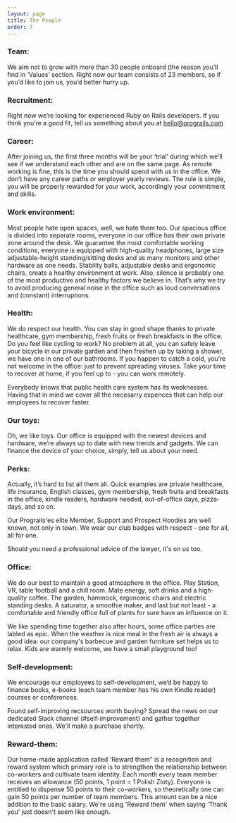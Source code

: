 ```yaml
---
layout: page
title: The People
order: 7
---
```



### Team:

We aim not to grow with more than 30 people onboard (the reason you’ll find in ‘Values’ section. Right now our team consists of 23 members, so if you’d like to join us, you’d better hurry up.

### Recruitment:

Right now we’re looking for experienced Ruby on Rails developers. If you think you’re a good fit, tell us something about you at hello@prograils.com

### Career:

After joining us, the first three months will be your ‘trial’ during which we’ll see if we understand each other and are on the same page. As remote working is fine, this is the time you should spend with us in the office. We don’t have any career paths or employer yearly reviews. The rule is simple, you will be properly rewarded for your work, accordingly your commitment and skills.

### Work environment:

Most people hate open spaces, well, we hate them too. Our spacious office is divided into separate rooms, everyone in our office has their own private zone around the desk. We guarantee the most comfortable working conditions, everyone is equipped with high-quality headphones, large size adjustable-height standing/sitting desks and as many monitors and other hardware as one needs. Stability balls, adjustable desks and ergonomic chairs, create a healthy environment at work. Also, silence is probably one of the most productive and healthy factors we believe in. That’s why we try to avoid producing general noise in the office such as loud conversations and (constant) interruptions.


### Health:

We do respect our health. You can stay in good shape thanks to private healthcare, gym membership, fresh fruits or fresh breakfasts in the office. Do you feel like cycling to work? No problem at all, you can safely leave your bicycle in our private garden and then freshen up by taking a shower, we have one in one of our bathrooms. If you happen to catch a cold, you’re not welcome in the office: just to prevent spreading viruses. Take your time to recover at home, if you feel up to - you can work remotely.

Everybody knows that public health care system has its weaknesses. Having that in mind we cover all the necesarry expences that can help our employees to recover faster.

### Our toys:

Oh, we like toys. Our office is equipped with the newest devices and hardware, we’re always up to date with new trends and gadgets. We can finance the device of your choice, simply, tell us about your need.

### Perks:

Actually, it’s hard to list all them all. Quick examples are private healthcare, life insurance, English classes, gym membership, fresh fruits and breakfasts in the office, kindle readers, hardware needed, out-of-office days, pizza-days, and so on.

Our Prograils'es elite Member, Support and Prospect Hoodies are well known, not only in town. We wear our club badges with respect - one for all, all for one.

Should you need a professional advice of the lawyer, it's on us too.

### Office:

We do our best to maintain a good atmosphere in the office. Play Station, VR, table
football and a chill room. Mate energy, soft drinks and a high-quality coffee. The garden,
hammock, ergonomic chairs and electric standing desks. A saturator, a smoothie maker,
and last but not least - a comfortable and friendly office full of plants for sure have an
influence on it.

We like spending time together also after hours, some office parties are labled as epic. When the weather is nice meal in the fresh air is always a good idea: our company's barbecue and garden furniture set helps us to relax. Kids are warmly welcome, we have a small playground too!


### Self-development:

We encourage our employees to self-development, we’d be happy to finance books, e-books (each team member has his own Kindle reader) courses or conferences.

Found self-improving recsources worth buying? Spread the news on our dedicated Slack channel (#self-improvement) and gather together interested ones. We'll make a purchase shortly.


### Reward-them:

Our home-made application called 'Reward them" is a recognition and reward system which primary role is to strengthen the relationship between co-workers and cultivate team identity. Each month every team member receives an allowance (50 points, 1 point = 1 Polish Zloty). Everyone is entitled to dispense 50 points to their co-workers, so theoretically one can gain 50 points per number of team members. This amount can be a nice addition to the basic salary. We're using 'Reward them' when saying 'Thank you' just doesn't seem like enough.

